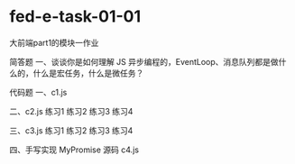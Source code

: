 # fed-e-task-01-01
大前端part1的模块一作业

简答题
一、谈谈你是如何理解 JS 异步编程的，EventLoop、消息队列都是做什么的，什么是宏任务，什么是微任务？

代码题
一、c1.js

二、c2.js
练习1
练习2
练习3
练习4

三、c3.js
练习1
练习2
练习3
练习4

四、手写实现 MyPromise 源码
c4.js